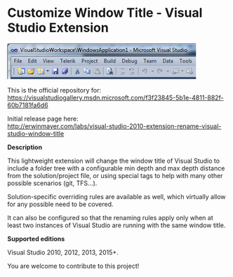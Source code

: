 # Customize Window Title - Visual Studio Extension
![Screenshot](/RenameVSWindowTitle/Screenshot.png?raw=true "Screenshot")

This is the official repository for:  
https://visualstudiogallery.msdn.microsoft.com/f3f23845-5b1e-4811-882f-60b7181fa6d6

Initial release page here:  
http://erwinmayer.com/labs/visual-studio-2010-extension-rename-visual-studio-window-title

**Description**

This lightweight extension will change the window title of Visual Studio to include a folder tree with a configurable min depth and max depth distance from the solution/project file, or using special tags to help with many other possible scenarios (git, TFS...).

Solution-specific overriding rules are available as well, which virtually allow for any possible need to be covered.

It can also be configured so that the renaming rules apply only when at least two instances of Visual Studio are running with the same window title. 

**Supported editions**

Visual Studio 2010, 2012, 2013, 2015+.

You are welcome to contribute to this project!
